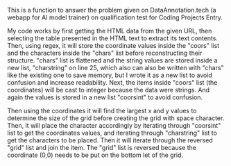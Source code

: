   This is a function to answer the problem given on DataAnnotation.tech (a webapp for AI model trainer) on qualification test for Coding Projects Entry. 
  
  My code works by first getting the HTML data from the given URL, then selecting the table presented in the HTML text to extract its text contents. Then, using regex, it 
will store the coordinate values inside the "coors" list and the characters inside the "chars" list before reconstructing their structure. "chars" list is flattened and 
the string values are stored inside a new list, "charstring" on line 25, which also can also be written with "chars" like the existing one to save memory, but I wrote it 
as a new list to avoid confusion and increase readability.  Next, the items inside "coors" list (the coordinates) will be cast to integer because the data were strings. 
And again the values is stored in a new list "coorsint" to avoid confusion. 

  Then using the coordinates it will find the largest x and y values to determine the size of the grid before creating the grid with space character. Then, it will place 
the character accordingly by iterating through "coorsint" list to get the coordinates values, and iterating through  "charstring" list to get the characters to be placed.
Then it will iterate through the reversed "grid" list and join the item. The "grid" list is reversed because the coordinate (0,0) needs to be put on the bottom let of 
the grid.
